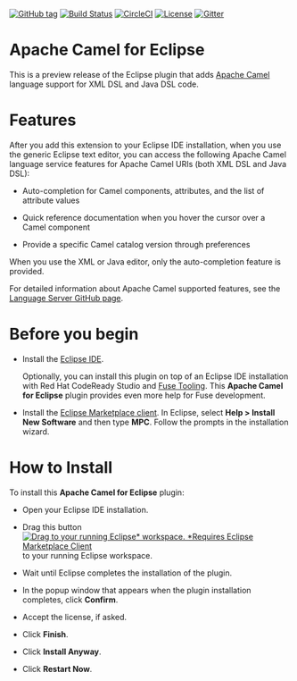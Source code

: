 [![GitHub tag](https://img.shields.io/github/tag/camel-tooling/camel-lsp-client-eclipse.svg?style=plastic)]()
[![Build Status](https://travis-ci.com/camel-tooling/camel-lsp-client-eclipse.svg?branch=master)](https://travis-ci.com/camel-tooling/camel-lsp-client-eclipse)
[![CircleCI](https://circleci.com/gh/camel-tooling/camel-lsp-client-eclipse.svg?style=shield)](https://circleci.com/gh/camel-tooling/camel-lsp-client-eclipse)
[![License](https://img.shields.io/badge/license-Apache%202-blue.svg)]()
[![Gitter](https://img.shields.io/gitter/room/camel-tooling/Lobby.js.svg)](https://gitter.im/camel-tooling/Lobby)

# Apache Camel for Eclipse

This is a preview release of the Eclipse plugin that adds [Apache Camel](http://camel.apache.org/) language support for XML DSL and Java DSL code.
  
# Features

After you add this extension to your Eclipse IDE installation, when you use the generic Eclipse text editor, you can access the following Apache Camel language service features for Apache Camel URIs (both XML DSL and Java DSL):

   * Auto-completion for Camel components, attributes, and the list of attribute values
  
   * Quick reference documentation when you hover the cursor over a Camel component

   * Provide a specific Camel catalog version through preferences
   
When you use the XML or Java editor, only the auto-completion feature is provided.

For detailed information about Apache Camel supported features, see the [Language Server GitHub page](https://github.com/camel-tooling/camel-language-server#features).

# Before you begin

* Install the [Eclipse IDE](https://www.eclipse.org/ide/).

  Optionally, you can install this plugin on top of an Eclipse IDE installation with Red Hat CodeReady Studio and [Fuse Tooling](https://tools.jboss.org/features/fusetools.html). This **Apache Camel for Eclipse** plugin provides even more help for Fuse development.

* Install the [Eclipse Marketplace client](https://www.eclipse.org/mpc/). In Eclipse, select **Help > Install New Software** and then type **MPC**. Follow the prompts in the installation wizard.

# How to Install

To install this **Apache Camel for Eclipse** plugin: 

* Open your Eclipse IDE installation.
* Drag this button [![Drag to your running Eclipse* workspace. *Requires Eclipse Marketplace Client](https://marketplace.eclipse.org/sites/all/themes/solstice/public/images/marketplace/btn-install.png)](http://marketplace.eclipse.org/marketplace-client-intro?mpc_install=4038733 "Drag to your running Eclipse* workspace. *Requires Eclipse Marketplace Client") to your running Eclipse workspace.

* Wait until Eclipse completes the installation of the plugin.

* In the popup window that appears when the plugin installation completes, click **Confirm**.
* Accept the license, if asked.
* Click **Finish**.
* Click **Install Anyway**.
* Click **Restart Now**.


